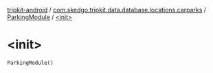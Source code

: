 [tripkit-android](../../index.md) / [com.skedgo.tripkit.data.database.locations.carparks](../index.md) / [ParkingModule](index.md) / [&lt;init&gt;](./-init-.md)

# &lt;init&gt;

`ParkingModule()`